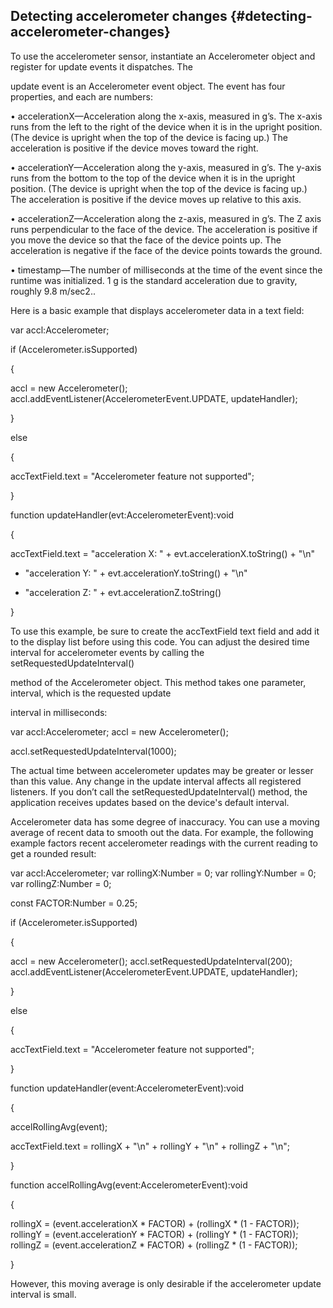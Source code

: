 ## Detecting accelerometer changes {#detecting-accelerometer-changes}

To use the accelerometer sensor, instantiate an Accelerometer object and register for update events it dispatches. The

update event is an Accelerometer event object. The event has four properties, and each are numbers:

• accelerationX—Acceleration along the x-axis, measured in g’s. The x-axis runs from the left to the right of the device when it is in the upright position. (The device is upright when the top of the device is facing up.) The acceleration is positive if the device moves toward the right.

• accelerationY—Acceleration along the y-axis, measured in g’s. The y-axis runs from the bottom to the top of the device when it is in the upright position. (The device is upright when the top of the device is facing up.) The acceleration is positive if the device moves up relative to this axis.

• accelerationZ—Acceleration along the z-axis, measured in g’s. The Z axis runs perpendicular to the face of the device. The acceleration is positive if you move the device so that the face of the device points up. The acceleration is negative if the face of the device points towards the ground.

• timestamp—The number of milliseconds at the time of the event since the runtime was initialized. 1 g is the standard acceleration due to gravity, roughly 9.8 m/sec2..

Here is a basic example that displays accelerometer data in a text field:

var accl:Accelerometer;

if (Accelerometer.isSupported)

{

accl = new Accelerometer(); accl.addEventListener(AccelerometerEvent.UPDATE, updateHandler);

}

else

{

accTextField.text = &quot;Accelerometer feature not supported&quot;;

}

function updateHandler(evt:AccelerometerEvent):void

{

accTextField.text = &quot;acceleration X: &quot; + evt.accelerationX.toString() + &quot;\n&quot;

+ &quot;acceleration Y: &quot; + evt.accelerationY.toString() + &quot;\n&quot;

+ &quot;acceleration Z: &quot; + evt.accelerationZ.toString()

}

To use this example, be sure to create the accTextField text field and add it to the display list before using this code. You can adjust the desired time interval for accelerometer events by calling the setRequestedUpdateInterval()

method of the Accelerometer object. This method takes one parameter, interval, which is the requested update

interval in milliseconds:

var accl:Accelerometer; accl = new Accelerometer();

accl.setRequestedUpdateInterval(1000);

The actual time between accelerometer updates may be greater or lesser than this value. Any change in the update interval affects all registered listeners. If you don’t call the setRequestedUpdateInterval() method, the application receives updates based on the device&#039;s default interval.

Accelerometer data has some degree of inaccuracy. You can use a moving average of recent data to smooth out the data. For example, the following example factors recent accelerometer readings with the current reading to get a rounded result:

var accl:Accelerometer; var rollingX:Number = 0; var rollingY:Number = 0; var rollingZ:Number = 0;

const FACTOR:Number = 0.25;

if (Accelerometer.isSupported)

{

accl = new Accelerometer(); accl.setRequestedUpdateInterval(200); accl.addEventListener(AccelerometerEvent.UPDATE, updateHandler);

}

else

{

accTextField.text = &quot;Accelerometer feature not supported&quot;;

}

function updateHandler(event:AccelerometerEvent):void

{

accelRollingAvg(event);

accTextField.text = rollingX + &quot;\n&quot; + rollingY + &quot;\n&quot; + rollingZ + &quot;\n&quot;;

}

function accelRollingAvg(event:AccelerometerEvent):void

{

rollingX = (event.accelerationX * FACTOR) + (rollingX * (1 - FACTOR)); rollingY = (event.accelerationY * FACTOR) + (rollingY * (1 - FACTOR)); rollingZ = (event.accelerationZ * FACTOR) + (rollingZ * (1 - FACTOR));

}

However, this moving average is only desirable if the accelerometer update interval is small.